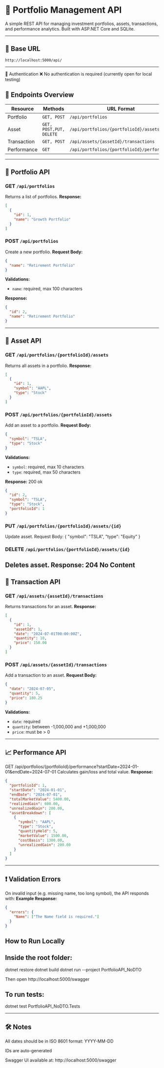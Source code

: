 # 📘 Portfolio Management API

A simple REST API for managing investment portfolios, assets, transactions, and performance analytics. Built with ASP.NET Core and SQLite.

---

## 🔗 Base URL

```
http://localhost:5000/api/
```

---
🔹 Authentication
❌ No authentication is required (currently open for local testing)



## 📂 Endpoints Overview

| Resource     | Methods     | URL Format                                |
|--------------|-------------|--------------------------------------------|
| Portfolio    | `GET, POST` | `/api/portfolios`                         |
| Asset        | `GET, POST,PUT, DELETE` | `/api/portfolios/{portfolioId}/assets` |
| Transaction  | `GET, POST` | `/api/assets/{assetId}/transactions`      |
| Performance  | `GET`       | `/api/portfolios/{portfolioId}/performance` |

---

## 📁 Portfolio API

### GET `/api/portfolios`
Returns a list of portfolios.
**Response:**
```json
[
  {
    "id": 1,
    "name": "Growth Portfolio"
  }
]
```

### POST `/api/portfolios`
Create a new portfolio.
**Request Body:**
```json
{
  "name": "Retirement Portfolio"
}
```

**Validations:**
- `name`: required, max 100 characters

**Response:**
```json
{
  "id": 2,
  "name": "Retirement Portfolio"
}
```

---

## 📁 Asset API

### GET `/api/portfolios/{portfolioId}/assets`
Returns all assets in a portfolio.
**Response:**
```json
[
  {
    "id": 1,
    "symbol": "AAPL",
    "type": "Stock"
  }
]
```

### POST `/api/portfolios/{portfolioId}/assets`
Add an asset to a portfolio.
**Request Body:**
```json
{
  "symbol": "TSLA",
  "type": "Stock"
}
```

**Validations:**
- `symbol`: required, max 10 characters
- `type`: required, max 50 characters

**Response:** 200 ok
```json
{
  "id": 2,
  "symbol": "TSLA",
  "type": "Stock",
  "portfolioId": 1
}
```

### PUT `/api/portfolios/{portfolioId}/assets/{id}`

Update asset.
Request Body:
{
  "symbol": "TSLA",
  "type": "Equity"
}


### DELETE `/api/portfolios/{portfolioId}/assets/{id}`

Deletes asset.
Response: 204 No Content
---

## 📁 Transaction API

### GET `/api/assets/{assetId}/transactions`
Returns transactions for an asset.
**Response:**
```json
[
  {
    "id": 1,
    "assetId": 1,
    "date": "2024-07-01T00:00:00Z",
    "quantity": 10,
    "price": 150.00
  }
]
```

### POST `/api/assets/{assetId}/transactions`
Add a transaction to an asset.
**Request Body:**
```json
{
  "date": "2024-07-05",
  "quantity": 5,
  "price": 180.25
}
```

**Validations:**
- `date`: required
- `quantity`: between -1,000,000 and +1,000,000
- `price`: must be > 0

---

## 📈 Performance API

GET /api/portfolios/{portfolioId}/performance?startDate=2024-01-01&endDate=2024-07-01
Calculates gain/loss and total value.
**Response:**
```json
{
  "portfolioId": 1,
  "startDate": "2024-01-01",
  "endDate": "2024-07-01",
  "totalMarketValue": 5400.00,
  "realizedGain": 600.00,
  "unrealizedGain": 200.00,
  "assetBreakdown": [
    {
      "symbol": "AAPL",
      "type": "Stock",
      "quantityHeld": 5,
      "marketValue": 1500.00,
      "costBasis": 1300.00,
      "unrealizedGain": 200.00
    }
  ]
}
```

---

## ❗ Validation Errors
On invalid input (e.g. missing name, too long symbol), the API responds with:
**Example Response:**
```json
{
  "errors": {
    "Name": ["The Name field is required."]
  }
}
```
## How to Run Locally
## Inside the root folder:
dotnet restore
dotnet build
dotnet run --project PortfolioAPI_NoDTO

Then open http://localhost:5000/swagger
## To run tests:
dotnet test PortfolioAPI_NoDTO.Tests

---

## 🛠️ Notes
All dates should be in ISO 8601 format: YYYY-MM-DD

IDs are auto-generated

Swagger UI available at:
http://localhost:5000/swagger
